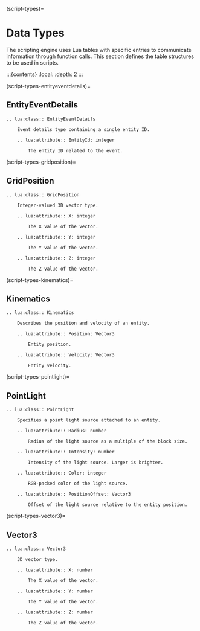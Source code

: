 (script-types)=
# Data Types

The scripting engine uses Lua tables with specific entries to communicate
information through function calls. This section defines the table structures
to be used in scripts.

:::{contents}
:local:
:depth: 2
:::

(script-types-entityeventdetails)=
## EntityEventDetails

```{eval-rst}
.. lua:class:: EntityEventDetails

    Event details type containing a single entity ID.
    
    .. lua:attribute:: EntityId: integer
    
        The entity ID related to the event.
```

(script-types-gridposition)=
## GridPosition

```{eval-rst}
.. lua:class:: GridPosition

    Integer-valued 3D vector type.
   
    .. lua:attribute:: X: integer
   
        The X value of the vector.
      
    .. lua:attribute:: Y: integer
   
        The Y value of the vector.
      
    .. lua:attribute:: Z: integer
    
        The Z value of the vector.
```

(script-types-kinematics)=
## Kinematics

```{eval-rst}
.. lua:class:: Kinematics

    Describes the position and velocity of an entity.
    
    .. lua:attribute:: Position: Vector3
    
        Entity position.
    
    .. lua:attribute:: Velocity: Vector3
    
        Entity velocity.
```

(script-types-pointlight)=
## PointLight

```{eval-rst}
.. lua:class:: PointLight

    Specifies a point light source attached to an entity.
    
    .. lua:attribute:: Radius: number
    
        Radius of the light source as a multiple of the block size.
        
    .. lua:attribute:: Intensity: number
    
        Intensity of the light source. Larger is brighter.
        
    .. lua:attribute:: Color: integer
    
        RGB-packed color of the light source.
        
    .. lua:attribute:: PositionOffset: Vector3
    
        Offset of the light source relative to the entity position.
```

(script-types-vector3)=
## Vector3

```{eval-rst}
.. lua:class:: Vector3

    3D vector type.
   
    .. lua:attribute:: X: number
   
        The X value of the vector.
      
    .. lua:attribute:: Y: number
   
        The Y value of the vector.
      
    .. lua:attribute:: Z: number
    
        The Z value of the vector.
```
